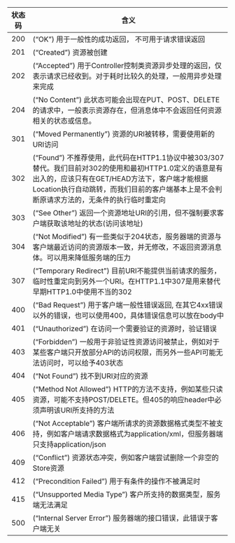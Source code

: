 
| 状态码 | 含义|
|:------:|------|
200 | (“OK”) 用于一般性的成功返回， 不可用于请求错误返回
201 |  (“Created”) 资源被创建
202|  (“Accepted”) 用于Controller控制类资源异步处理的返回，仅表示请求已经收到。对于耗时比较久的处理，一般用异步处理来完成
204 | (“No Content”) 此状态可能会出现在PUT、POST、DELETE的请求中，一般表示资源存在，但消息体中不会返回任何资源相关的状态或信息。
301 | (“Moved Permanently”) 资源的URI被转移，需要使用新的URI访问
302 | (“Found”) 不推荐使用，此代码在HTTP1.1协议中被303/307替代。我们目前对302的使用和最初HTTP1.0定义的语意是有出入的，应该只有在GET/HEAD方法下，客户端才能根据Location执行自动跳转，而我们目前的客户端基本上是不会判断原请求方法的，无条件的执行临时重定向
303 | (“See Other”) 返回一个资源地址URI的引用，但不强制要求客户端获取该地址的状态(访问该地址)
304 | (“Not Modified”) 有一些类似于204状态，服务器端的资源与客户端最近访问的资源版本一致，并无修改，不返回资源消息体。可以用来降低服务端的压力
307 | (“Temporary Redirect”) 目前URI不能提供当前请求的服务，临时性重定向到另外一个URI。在HTTP1.1中307是用来替代早期HTTP1.0中使用不当的302
400 | (“Bad Request”) 用于客户端一般性错误返回, 在其它4xx错误以外的错误，也可以使用400，具体错误信息可以放在body中
401 | (“Unauthorized”) 在访问一个需要验证的资源时，验证错误
403 | (“Forbidden”) 一般用于非验证性资源访问被禁止，例如对于某些客户端只开放部分API的访问权限，而另外一些API可能无法访问时，可以给予403状态
404 | (“Not Found”) 找不到URI对应的资源
405 | (“Method Not Allowed”) HTTP的方法不支持，例如某些只读资源，可能不支持POST/DELETE。但405的响应header中必须声明该URI所支持的方法
406 | (“Not Acceptable”) 客户端所请求的资源数据格式类型不被支持，例如客户端请求数据格式为application/xml，但服务器端只支持application/json
409 | (“Conflict”) 资源状态冲突，例如客户端尝试删除一个非空的Store资源
412 | (“Precondition Failed”) 用于有条件的操作不被满足时
415 | (“Unsupported Media Type”) 客户所支持的数据类型，服务端无法满足
500 | (“Internal Server Error”) 服务器端的接口错误，此错误于客户端无关

